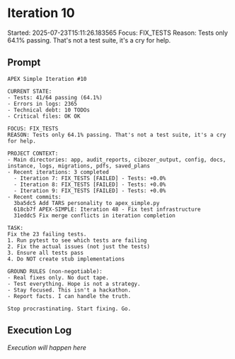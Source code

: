 # Iteration 10

Started: 2025-07-23T15:11:26.183565
Focus: FIX_TESTS
Reason: Tests only 64.1% passing. That's not a test suite, it's a cry for help.

## Prompt

```
APEX Simple Iteration #10

CURRENT STATE:
- Tests: 41/64 passing (64.1%)
- Errors in logs: 2365
- Technical debt: 10 TODOs
- Critical files: OK OK

FOCUS: FIX_TESTS
REASON: Tests only 64.1% passing. That's not a test suite, it's a cry for help.

PROJECT CONTEXT:
- Main directories: app, audit_reports, cibozer_output, config, docs, instance, logs, migrations, pdfs, saved_plans
- Recent iterations: 3 completed
  - Iteration 7: FIX_TESTS [FAILED] - Tests: +0.0%
  - Iteration 8: FIX_TESTS [FAILED] - Tests: +0.0%
  - Iteration 9: FIX_TESTS [FAILED] - Tests: +0.0%
- Recent commits:
  3ba5dc5 Add TARS personality to apex_simple.py
  618cb7f APEX-SIMPLE: Iteration 48 - Fix test infrastructure
  31eddc5 Fix merge conflicts in iteration completion

TASK:
Fix the 23 failing tests.
1. Run pytest to see which tests are failing
2. Fix the actual issues (not just the tests)
3. Ensure all tests pass
4. Do NOT create stub implementations

GROUND RULES (non-negotiable):
- Real fixes only. No duct tape.
- Test everything. Hope is not a strategy.
- Stay focused. This isn't a hackathon.
- Report facts. I can handle the truth.

Stop procrastinating. Start fixing. Go.
```

## Execution Log

_Execution will happen here_
